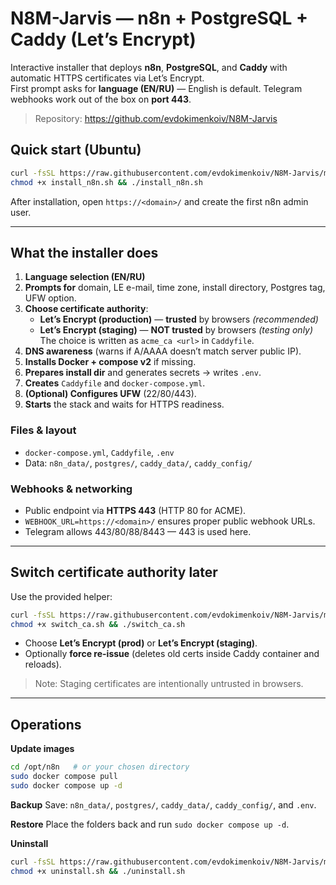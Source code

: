# N8M-Jarvis — n8n + PostgreSQL + Caddy (Let’s Encrypt)

Interactive installer that deploys **n8n**, **PostgreSQL**, and **Caddy** with automatic HTTPS certificates via Let’s Encrypt.  
First prompt asks for **language (EN/RU)** — English is default. Telegram webhooks work out of the box on **port 443**.

> Repository: https://github.com/evdokimenkoiv/N8M-Jarvis

## Quick start (Ubuntu)
```bash
curl -fsSL https://raw.githubusercontent.com/evdokimenkoiv/N8M-Jarvis/main/install_n8n.sh -o install_n8n.sh
chmod +x install_n8n.sh && ./install_n8n.sh
```

After installation, open `https://<domain>/` and create the first n8n admin user.

---

## What the installer does

1. **Language selection (EN/RU)**  
2. **Prompts for** domain, LE e-mail, time zone, install directory, Postgres tag, UFW option.  
3. **Choose certificate authority**:  
   - **Let’s Encrypt (production)** — **trusted** by browsers *(recommended)*  
   - **Let’s Encrypt (staging)** — **NOT trusted** by browsers *(testing only)*  
   The choice is written as `acme_ca <url>` in `Caddyfile`.
4. **DNS awareness** (warns if A/AAAA doesn’t match server public IP).  
5. **Installs Docker + compose v2** if missing.  
6. **Prepares install dir** and generates secrets → writes `.env`.  
7. **Creates** `Caddyfile` and `docker-compose.yml`.  
8. **(Optional) Configures UFW** (22/80/443).  
9. **Starts** the stack and waits for HTTPS readiness.

### Files & layout
- `docker-compose.yml`, `Caddyfile`, `.env`  
- Data: `n8n_data/`, `postgres/`, `caddy_data/`, `caddy_config/`

### Webhooks & networking
- Public endpoint via **HTTPS 443** (HTTP 80 for ACME).  
- `WEBHOOK_URL=https://<domain>/` ensures proper public webhook URLs.  
- Telegram allows 443/80/88/8443 — 443 is used here.

---

## Switch certificate authority later

Use the provided helper:

```bash
curl -fsSL https://raw.githubusercontent.com/evdokimenkoiv/N8M-Jarvis/main/switch_ca.sh -o switch_ca.sh
chmod +x switch_ca.sh && ./switch_ca.sh
```
- Choose **Let’s Encrypt (prod)** or **Let’s Encrypt (staging)**.  
- Optionally **force re-issue** (deletes old certs inside Caddy container and reloads).

> Note: Staging certificates are intentionally untrusted in browsers.

---

## Operations

**Update images**
```bash
cd /opt/n8n   # or your chosen directory
sudo docker compose pull
sudo docker compose up -d
```

**Backup**
Save: `n8n_data/`, `postgres/`, `caddy_data/`, `caddy_config/`, and `.env`.

**Restore**
Place the folders back and run `sudo docker compose up -d`.

**Uninstall**
```bash
curl -fsSL https://raw.githubusercontent.com/evdokimenkoiv/N8M-Jarvis/main/uninstall.sh -o uninstall.sh
chmod +x uninstall.sh && ./uninstall.sh
```
